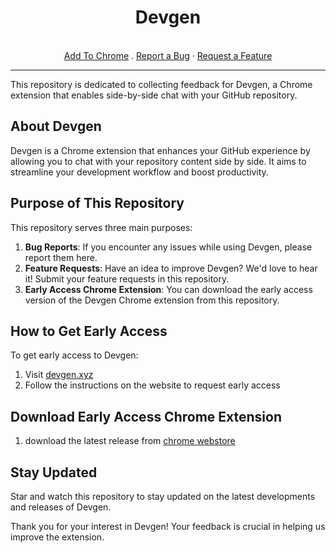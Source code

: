 
<div align="center">
  <h1>Devgen</h1>
  <br />
  <a href="https://github.com/getdevgen/devgen/issues/new?assignees=imotai&labels=bug&projects=&template=bug_report.md&title=bug%3A">Add To Chrome</a>
  .
  <a href="https://github.com/getdevgen/devgen/issues/new?assignees=imotai&labels=bug&projects=&template=bug_report.md&title=bug%3A">Report a Bug</a>
  ·
  <a href="https://github.com/getdevgen/devgen/issues/new?assignees=imotai&labels=enhancement&projects=&template=feature_request.md&title=feat%3A+">Request a Feature</a>
</div>

---


This repository is dedicated to collecting feedback for Devgen, a Chrome extension that enables side-by-side chat with your GitHub repository.

## About Devgen

Devgen is a Chrome extension that enhances your GitHub experience by allowing you to chat with your repository content side by side. It aims to streamline your development workflow and boost productivity.

## Purpose of This Repository

This repository serves three main purposes:

1. **Bug Reports**: If you encounter any issues while using Devgen, please report them here.
2. **Feature Requests**: Have an idea to improve Devgen? We'd love to hear it! Submit your feature requests in this repository.
3. **Early Access Chrome Extension**: You can download the early access version of the Devgen Chrome extension from this repository.

## How to Get Early Access

To get early access to Devgen:

1. Visit [devgen.xyz](https://devgen.xyz)
2. Follow the instructions on the website to request early access

## Download Early Access Chrome Extension


1. download the latest release from [chrome webstore](https://chromewebstore.google.com/detail/devgen-the-ai-assistant-f/iglkjhingcdlfanjlokiodgfcllmcfoc?authuser=0&hl=en)

## Stay Updated

Star and watch this repository to stay updated on the latest developments and releases of Devgen.

Thank you for your interest in Devgen! Your feedback is crucial in helping us improve the extension.
